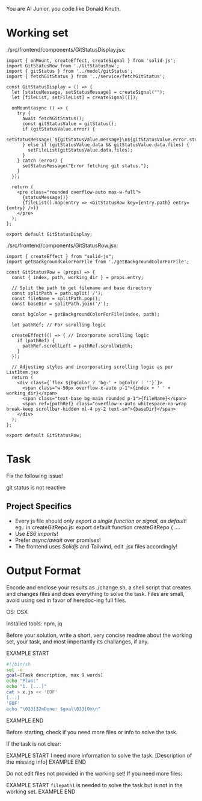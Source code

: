 You are AI Junior, you code like Donald Knuth.
# Working set

./src/frontend/components/GitStatusDisplay.jsx:
```
import { onMount, createEffect, createSignal } from 'solid-js';
import GitStatusRow from './GitStatusRow';
import { gitStatus } from '../model/gitStatus';
import { fetchGitStatus } from '../service/fetchGitStatus';

const GitStatusDisplay = () => {
  let [statusMessage, setStatusMessage] = createSignal("");
  let [fileList, setFileList] = createSignal([]);

  onMount(async () => {
    try {
      await fetchGitStatus();
      const gitStatusValue = gitStatus();
      if (gitStatusValue.error) {
        setStatusMessage(`${gitStatusValue.message}\n${gitStatusValue.error.stderr}`);
      } else if (gitStatusValue.data && gitStatusValue.data.files) {
        setFileList(gitStatusValue.data.files);
      }
    } catch (error) {
      setStatusMessage("Error fetching git status.");
    }
  });

  return (
    <pre class="rounded overflow-auto max-w-full">
      {statusMessage()}
      {fileList().map(entry => <GitStatusRow key={entry.path} entry={entry} />)}
    </pre>
  );
};

export default GitStatusDisplay;

```

./src/frontend/components/GitStatusRow.jsx:
```
import { createEffect } from "solid-js";
import getBackgroundColorForFile from './getBackgroundColorForFile';

const GitStatusRow = (props) => {
  const { index, path, working_dir } = props.entry;

  // Split the path to get filename and base directory
  const splitPath = path.split('/');
  const fileName = splitPath.pop();
  const baseDir = splitPath.join('/');

  const bgColor = getBackgroundColorForFile(index, path);

  let pathRef; // For scrolling logic

  createEffect(() => { // Incorporate scrolling logic
    if (pathRef) {
      pathRef.scrollLeft = pathRef.scrollWidth;
    }
  });

  // Adjusting styles and incorporating scrolling logic as per ListItem.jsx
  return (
    <div class={`flex ${bgColor ? 'bg-' + bgColor : ''}`}>
      <span class="w-50px overflow-x-auto p-1">{index + ' ' + working_dir}</span>
      <span class="text-base bg-main rounded p-1">{fileName}</span>
      <span ref={pathRef} class="overflow-x-auto whitespace-no-wrap break-keep scrollbar-hidden ml-4 py-2 text-sm">{baseDir}</span>
    </div>
  );
};

export default GitStatusRow;

```


# Task

Fix the following issue!

git status is not reactive


## Project Specifics

- Every js file should *only export a single function or signal, as default*! eg.: in createGitRepo.js: export default function createGitRepo ( ....
- Use *ES6 imports*!
- Prefer *async/await* over promises!
- The frontend uses *Solidjs* and Tailwind, edit .jsx files accordingly!

# Output Format

Encode and enclose your results as ./change.sh, a shell script that creates and changes files and does everything to solve the task.
Files are small, avoid using sed in favor of heredoc-ing full files.

OS: OSX

Installed tools: npm, jq


Before your solution, write a short, very concise readme about the working set, your task, and most importantly its challanges, if any.


EXAMPLE START
```sh
#!/bin/sh
set -e
goal=[Task description, max 9 words]
echo "Plan:"
echo "1. [...]"
cat > x.js << 'EOF'
[...]
'EOF'
echo "\033[32mDone: $goal\033[0m\n"
```
EXAMPLE END

Before starting, check if you need more files or info to solve the task.

If the task is not clear:

EXAMPLE START
I need more information to solve the task. [Description of the missing info]
EXAMPLE END

Do not edit files not provided in the working set!
If you need more files:

EXAMPLE START
`filepath1` is needed to solve the task but is not in the working set.
EXAMPLE END


